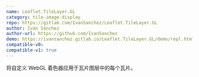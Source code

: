 ```yaml
---
name: Leaflet.TileLayer.GL
category: tile-image-display
repo: https://gitlab.com/IvanSanchez/Leaflet.TileLayer.GL
author: Iván Sánchez
author-url: https://github.com/IvanSanchez
demo: https://ivansanchez.gitlab.io/Leaflet.TileLayer.GL/demo/repl.html
compatible-v0:
compatible-v1: true
---
```


将自定义 WebGL 着色器应用于瓦片图层中的每个瓦片。
